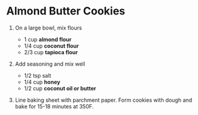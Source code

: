 # Almond Butter Cookies

1. On a large bowl, mix flours

	- 1 cup **almond flour**
	- 1/4 cup **coconut flour**
	- 2/3 cup **tapioca flour**

2. Add seasoning and mix well

	- 1/2 tsp salt
	- 1/4 cup **honey**
	- 1/2 cup **coconut oil or butter**

3. Line baking sheet with parchment paper. Form cookies with dough and bake for 15-18 minutes at 350F.
